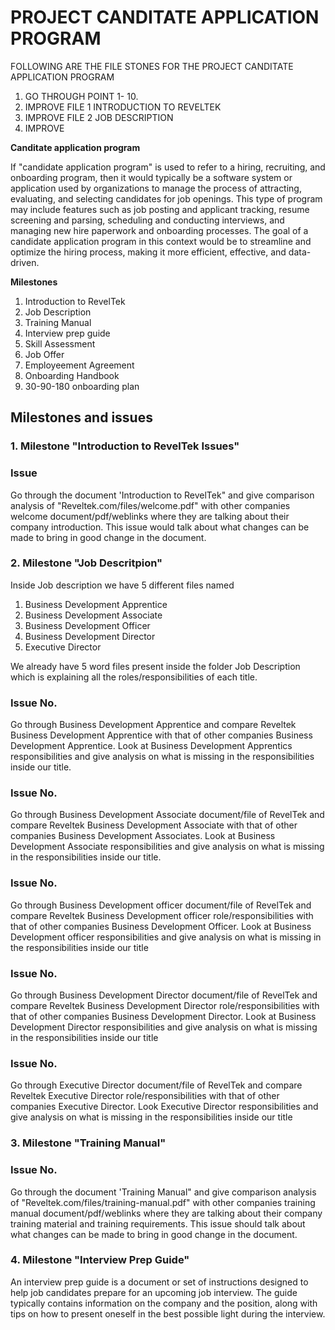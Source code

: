 # PROJECT CANDITATE APPLICATION PROGRAM 
FOLLOWING ARE THE FILE STONES FOR THE PROJECT CANDITATE APPLICATION PROGRAM
1. GO THROUGH POINT 1- 10.
2. IMPROVE FILE 1 INTRODUCTION TO REVELTEK
3. IMPROVE FILE 2 JOB DESCRIPTION
4. IMPROVE 

**Canditate application program**

If "candidate application program" is used to refer to a hiring, recruiting, and onboarding program, then it would typically be a software system or application used by organizations to manage the process of attracting, evaluating, and selecting candidates for job openings. This type of program may include features such as job posting and applicant tracking, resume screening and parsing, scheduling and conducting interviews, and managing new hire paperwork and onboarding processes. The goal of a candidate application program in this context would be to streamline and optimize the hiring process, making it more efficient, effective, and data-driven.


**Milestones**

1. Introduction to RevelTek
2. Job Description
3. Training Manual
4. Interview prep guide
5. Skill Assessment
6. Job Offer
7. Employeement Agreement 
8. Onboarding Handbook
9. 30-90-180 onboarding plan 


## Milestones and issues

### 1. Milestone "Introduction to RevelTek Issues"

### Issue # 
Go through the document 'Introduction to RevelTek" and give comparison analysis of "Reveltek.com/files/welcome.pdf" with other companies welcome document/pdf/weblinks where they are talking about their company introduction.
This issue would talk about what changes can be made to bring in good change in the document. 

### 2. Milestone "Job Descritpion" 
Inside Job description we have 5 different files named
1. Business Development Apprentice
2. Business Development Associate 
3. Business Development Officer 
4. Business Development Director 
5. Executive Director

We already have 5 word files present inside the folder Job Description which is explaining all the roles/responsibilities of each title. 

### Issue No.  
Go through Business Development Apprentice and compare Reveltek Business Development Apprentice with that of other companies Business Development Apprentice. Look at Business Development Apprentics responsibilities and give analysis on what is missing in the responsibilities inside our title.

### Issue No.  
Go through Business Development Associate document/file of RevelTek and compare Reveltek Business Development Associate with that of other companies Business Development Associates. Look at Business Development Associate responsibilities and give analysis on what is missing in the responsibilities inside our title.

### Issue No.  
Go through Business Development officer document/file of RevelTek and compare Reveltek Business Development officer role/responsibilities with that of other companies Business Development Officer. Look at Business Development officer responsibilities and give analysis on what is missing in the responsibilities inside our title

### Issue No.
Go through Business Development Director document/file of RevelTek and compare Reveltek Business Development Director role/responsibilities with that of other companies Business Development Director. Look at Business Development Director responsibilities and give analysis on what is missing in the responsibilities inside our title

### Issue No.
Go through Executive Director document/file of RevelTek and compare Reveltek Executive Director role/responsibilities with that of other companies Executive Director. Look Executive Director responsibilities and give analysis on what is missing in the responsibilities inside our title

### 3. Milestone "Training Manual"
### Issue No. 
Go through the document 'Training Manual" and give comparison analysis of "Reveltek.com/files/training-manual.pdf" with other companies training manual document/pdf/weblinks where they are talking about their company training material and training requirements.
This issue should talk about what changes can be made to bring in good change in the document.

### 4. Milestone "Interview Prep Guide" 
An interview prep guide is a document or set of instructions designed to help job candidates prepare for an upcoming job interview. The guide typically contains information on the company and the position, along with tips on how to present oneself in the best possible light during the interview. 



